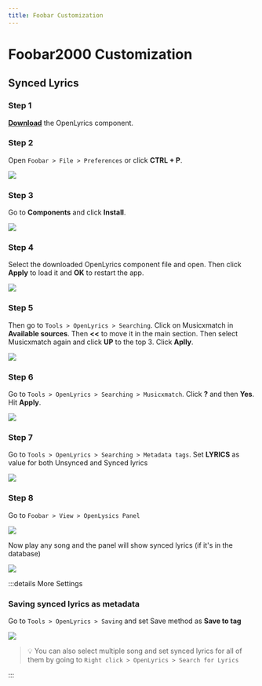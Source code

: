 ```yaml
---
title: Foobar Customization
---
```


# Foobar2000 Customization

## Synced Lyrics

### Step 1
[**Download**](https://www.foobar2000.org/components/view/foo_openlyrics) the OpenLyrics component.

### Step 2
Open `Foobar > File > Preferences` or click **CTRL + P**.

![](/ss/foobar/fbs1.png)

### Step 3
Go to **Components** and click **Install**.

![](/ss/foobar/fbs2.png)

### Step 4
Select the downloaded OpenLyrics component file and open. Then click **Apply** to load it and **OK** to restart the app.

![](/ss/foobar/fbs3.png)

### Step 5
Then go to `Tools > OpenLyrics > Searching`. Click on Musicxmatch in **Available sources**. Then **<<** to move it in the main section. Then select Musicxmatch again and click **UP** to the top 3. Click **Aplly**.

![](/ss/foobar/fbs4.png)

### Step 6
Go to `Tools > OpenLyrics > Searching > Musicxmatch`. Click **?** and then **Yes**. Hit **Apply**.

![](/ss/foobar/fbs5.png)

### Step 7
Go to `Tools > OpenLyrics > Searching > Metadata tags`. Set **LYRICS** as value for both Unsynced and Synced lyrics

![](/ss/foobar/fb5_5.png)

### Step 8
Go to `Foobar > View > OpenLysics Panel`

![](/ss/foobar/fbs6.png)

Now play any song and the panel will show synced lyrics (if it's in the database)

![](/ss/foobar/fbs7.png)

:::details More Settings
### Saving synced lyrics as metadata
Go to `Tools > OpenLyrics > Saving` and set Save method as **Save to tag**

![](/ss/foobar/fbsavesub.png)

> 💡 You can also select multiple song and set synced lyrics for all of them by going to `Right click > OpenLyrics > Search for Lyrics`

:::
